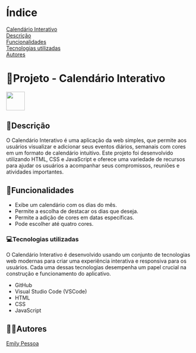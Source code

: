 # Índice
[Calendário Interativo](https://github.com/emilypessoa/calendario#projeto---portif%C3%B3lio-para-escrita-do-readme)  
[Descrição](#descri%C3%A7%C3%A3o)  
[Funcionalidades](https://github.com/emilypessoa/calendario#%EF%B8%8Ffuncionalidades)  
[Tecnologias utilizadas](https://github.com/emilypessoa/calendario#tecnologias-utilizadas)  
[Autores](https://github.com/emilypessoa/calendario#autores)  

# 📆Projeto - Calendário Interativo
<img id="js" src="file:///C:/Users/emily.pessoa/Downloads/Gravando-2023-09-12-075005.gif" width="50" height="50" >

## 📄Descrição 
O Calendário Interativo é uma aplicação da web simples, que permite aos usuários visualizar e adicionar seus eventos diários, semanais com cores em um formato de calendário intuitivo. Este projeto foi desenvolvido utilizando HTML, CSS e JavaScript e oferece uma variedade de recursos para ajudar os usuários a acompanhar seus compromissos, reuniões e atividades importantes.

## 🔧Funcionalidades
* Exibe um calendário com os dias do mês.
* Permite a escolha de destacar os dias que deseja.
* Permite a adição de cores em datas específicas.
* Pode escolher até quatro cores.


### 💻Tecnologias utilizadas
O Calendário Interativo é desenvolvido usando um conjunto de tecnologias web modernas para criar uma experiência interativa e responsiva para os usuários. Cada uma dessas tecnologias desempenha um papel crucial na construção e funcionamento do aplicativo.

* GitHub
* Visual Studio Code (VSCode)
* HTML
* CSS
* JavaScript

## ✍🏻Autores
[Emily Pessoa](https://github.com/emilypessoa)